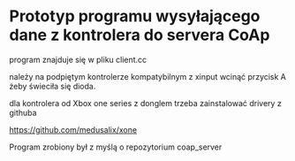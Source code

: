 Prototyp programu wysyłającego dane z kontrolera do servera CoAp
===================================================

program znajduje się w pliku client.cc

należy na podpiętym kontrolerze kompatybilnym z xinput wcinąć przycisk A żeby świeciła się dioda.

dla kontrolera od Xbox one series z donglem trzeba zainstalować drivery z githuba

https://github.com/medusalix/xone

Program zrobiony był z myślą o repozytorium coap_server

